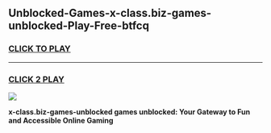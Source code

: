 
## Unblocked-Games-x-class.biz-games-unblocked-Play-Free-btfcq
<h3>
<a href="https://premium76.site?title=x-class.biz-games-unblocked&ref=21A">CLICK TO PLAY</a></h3>
<hr>

<h3>
<a href="https://premium76.site?title=x-class.biz-games-unblocked&ref=21A">CLICK 2 PLAY</a>
  
</h3>

<a href="https://premium76.site?title=x-class.biz-games-unblocked&ref=21A"><img src="https://clearcache.store/games.png"></a>


**x-class.biz-games-unblocked games unblocked: Your Gateway to Fun and Accessible Online Gaming**
